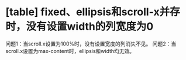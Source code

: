 # [table] fixed、ellipsis和scroll-x并存时，没有设置width的列宽度为0

问题1：当scroll.x设置为100%时，没有设置宽度的列消失不见。
问题2：当scroll.x设置为max-content时，ellipsis和width均无效。
